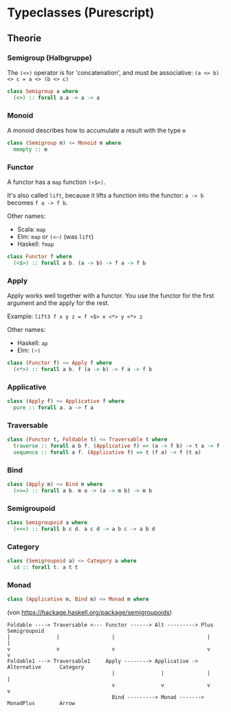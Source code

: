 # Typeclasses (Purescript)


## Theorie

### Semigroup (Halbgruppe)

The `(<>)` operator is for 'concatenation', and must be associative:
`(a <> b) <> c = a <> (b <> c)`

```haskell
class Semigroup a where
  (<>) :: forall a.a -> a -> a
```

### Monoid

A monoid describes how to accumulate a result with the type `m`

```haskell
class (Semigroup m) <= Monoid m where
  mempty :: m
```

### Functor

A functor has a `map` function `(<$>)`.

It's also called `lift`, because it lifts a function into the functor:
`a -> b` becomes `f a -> f b`.

Other names:

- Scala: `map`
- Elm: `map` or `(<~)` (was `lift`)
- Haskell: `fmap`

```haskell
class Functor f where
  (<$>) :: forall a b. (a -> b) -> f a -> f b
```

### Apply

Apply works well together with a functor. You use the functor for the first
argument and the apply for the rest.

Example: `lift3 f x y z = f <$> x <*> y <*> z`

Other names:

- Haskell: `ap`
- Elm: `(~)`

```haskell
class (Functor f) <= Apply f where
  (<*>) :: forall a b. f (a -> b) -> f a -> f b
```

### Applicative

```haskell
class (Apply f) <= Applicative f where
  pure :: forall a. a -> f a
```

### Traversable

```haskell
class (Functor t, Foldable t) <= Traversable t where
  traverse :: forall a b f. (Applicative f) => (a -> f b) -> t a -> f (t b)
  sequence :: forall a f. (Applicative f) => t (f a) -> f (t a)
```

### Bind

```haskell
class (Apply m) <= Bind m where
  (>>=) :: forall a b. m a -> (a -> m b) -> m b
```

### Semigroupoid

```haskell
class Semigroupoid a where
  (<<<) :: forall b c d. a c d -> a b c -> a b d
```

### Category

```haskell
class (Semigroupoid a) <= Category a where
  id :: forall t. a t t
```

### Monad

```haskell
class (Applicative m, Bind m) <= Monad m where
```

(von https://hackage.haskell.org/package/semigroupoids)
```
Foldable ----> Traversable <--- Functor ------> Alt ---------> Plus           Semigroupoid
|               |                 |                              |                  |
v               v                 v                              v                  v
Foldable1 ---> Traversable1     Apply --------> Applicative -> Alternative      Category
                                  |               |              |                  |
                                  v               v              v                  v
                                  Bind ---------> Monad -------> MonadPlus        Arrow
```
